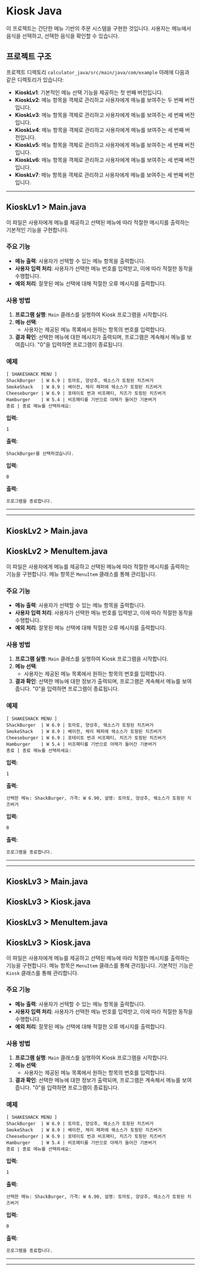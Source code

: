 # Kiosk Java

이 프로젝트는 간단한 메뉴 기반의 주문 시스템을 구현한 것입니다. 사용자는 메뉴에서 음식을 선택하고, 선택한 음식을 확인할 수 있습니다.

## 프로젝트 구조

프로젝트 디렉토리 `calculator_java/src/main/java/com/example` 아래에 다음과 같은 디렉토리가 있습니다:

- **KioskLv1**: 기본적인 메뉴 선택 기능을 제공하는 첫 번째 버전입니다.
- **KioskLv2**: 메뉴 항목을 객체로 관리하고 사용자에게 메뉴를 보여주는 두 번째 버전입니다.
- **KioskLv3**: 메뉴 항목을 객체로 관리하고 사용자에게 메뉴를 보여주는 세 번째 버전입니다.
- **KioskLv4**: 메뉴 항목을 객체로 관리하고 사용자에게 메뉴를 보여주는 세 번째 버전입니다.
- **KioskLv5**: 메뉴 항목을 객체로 관리하고 사용자에게 메뉴를 보여주는 세 번째 버전입니다.
- **KioskLv6**: 메뉴 항목을 객체로 관리하고 사용자에게 메뉴를 보여주는 세 번째 버전입니다.
- **KioskLv7**: 메뉴 항목을 객체로 관리하고 사용자에게 메뉴를 보여주는 세 번째 버전입니다.

---

## KioskLv1 > Main.java

이 파일은 사용자에게 메뉴를 제공하고 선택된 메뉴에 따라 적절한 메시지를 출력하는 기본적인 기능을 구현합니다.

### 주요 기능

- **메뉴 출력**: 사용자가 선택할 수 있는 메뉴 항목을 출력합니다.
- **사용자 입력 처리**: 사용자가 선택한 메뉴 번호를 입력받고, 이에 따라 적절한 동작을 수행합니다.
- **예외 처리**: 잘못된 메뉴 선택에 대해 적절한 오류 메시지를 출력합니다.

### 사용 방법

1. **프로그램 실행**: `Main` 클래스를 실행하여 Kiosk 프로그램을 시작합니다.
2. **메뉴 선택**: 
   - 사용자는 제공된 메뉴 목록에서 원하는 항목의 번호를 입력합니다.
3. **결과 확인**: 선택한 메뉴에 대한 메시지가 출력되며, 프로그램은 계속해서 메뉴를 보여줍니다. "0"을 입력하면 프로그램이 종료됩니다.

### 예제

```
[ SHAKESHACK MENU ]
ShackBurger  | W 6.9 | 토마토, 양상추, 쉑소스가 토핑된 치즈버거
SmokeShack   | W 8.9 | 베이컨, 체리 페퍼에 쉑소스가 토핑된 치즈버거
Cheeseburger | W 6.9 | 포테이토 번과 비프패티, 치즈가 토핑된 치즈버거
Hamburger    | W 5.4 | 비프패티를 기반으로 야채가 들어간 기본버거
종료 | 종료 메뉴를 선택하세요:
```
**입력:**
```
1
```
**출력:**
```
ShackBurger를 선택하셨습니다.
```
**입력:**
```
0
```
**출력:**
```
프로그램을 종료합니다.
```
---

---

## KioskLv2 > Main.java
## KioskLv2 > MenuItem.java

이 파일은 사용자에게 메뉴를 제공하고 선택된 메뉴에 따라 적절한 메시지를 출력하는 기능을 구현합니다. 메뉴 항목은 `MenuItem` 클래스를 통해 관리됩니다.

### 주요 기능

- **메뉴 출력**: 사용자가 선택할 수 있는 메뉴 항목을 출력합니다.
- **사용자 입력 처리**: 사용자가 선택한 메뉴 번호를 입력받고, 이에 따라 적절한 동작을 수행합니다.
- **예외 처리**: 잘못된 메뉴 선택에 대해 적절한 오류 메시지를 출력합니다.

### 사용 방법

1. **프로그램 실행**: `Main` 클래스를 실행하여 Kiosk 프로그램을 시작합니다.
2. **메뉴 선택**: 
   - 사용자는 제공된 메뉴 목록에서 원하는 항목의 번호를 입력합니다.
3. **결과 확인**: 선택한 메뉴에 대한 정보가 출력되며, 프로그램은 계속해서 메뉴를 보여줍니다. "0"을 입력하면 프로그램이 종료됩니다.

### 예제
```
[ SHAKESHACK MENU ]
ShackBurger  | W 6.9 | 토마토, 양상추, 쉑소스가 토핑된 치즈버거
SmokeShack   | W 8.9 | 베이컨, 체리 페퍼에 쉑소스가 토핑된 치즈버거
Cheeseburger | W 6.9 | 포테이토 번과 비프패티, 치즈가 토핑된 치즈버거
Hamburger    | W 5.4 | 비프패티를 기반으로 야채가 들어간 기본버거
종료 | 종료 메뉴를 선택하세요:
```
**입력:**
```
1
```
**출력:**
```
선택한 메뉴: ShackBurger, 가격: W 6.90, 설명: 토마토, 양상추, 쉑소스가 토핑된 치즈버거
```
**입력:**
```
0
```
**출력:**
```
프로그램을 종료합니다.
```
---

---

## KioskLv3 > Main.java
## KioskLv3 > Kiosk.java
## KioskLv3 > MenuItem.java


## KioskLv3 > Kiosk.java

이 파일은 사용자에게 메뉴를 제공하고 선택된 메뉴에 따라 적절한 메시지를 출력하는 기능을 구현합니다. 메뉴 항목은 `MenuItem` 클래스를 통해 관리됩니다.
기본적인 기능은 `Kiosk` 클래스를 통해 관리합니다.

### 주요 기능

- **메뉴 출력**: 사용자가 선택할 수 있는 메뉴 항목을 출력합니다.
- **사용자 입력 처리**: 사용자가 선택한 메뉴 번호를 입력받고, 이에 따라 적절한 동작을 수행합니다.
- **예외 처리**: 잘못된 메뉴 선택에 대해 적절한 오류 메시지를 출력합니다.

### 사용 방법

1. **프로그램 실행**: `Main` 클래스를 실행하여 Kiosk 프로그램을 시작합니다.
2. **메뉴 선택**: 
   - 사용자는 제공된 메뉴 목록에서 원하는 항목의 번호를 입력합니다.
3. **결과 확인**: 선택한 메뉴에 대한 정보가 출력되며, 프로그램은 계속해서 메뉴를 보여줍니다. "0"을 입력하면 프로그램이 종료됩니다.


### 예제
```
[ SHAKESHACK MENU ]
ShackBurger  | W 6.9 | 토마토, 양상추, 쉑소스가 토핑된 치즈버거
SmokeShack   | W 8.9 | 베이컨, 체리 페퍼에 쉑소스가 토핑된 치즈버거
Cheeseburger | W 6.9 | 포테이토 번과 비프패티, 치즈가 토핑된 치즈버거
Hamburger    | W 5.4 | 비프패티를 기반으로 야채가 들어간 기본버거
종료 | 종료 메뉴를 선택하세요:
```
**입력:**
```
1
```
**출력:**
```
선택한 메뉴: ShackBurger, 가격: W 6.90, 설명: 토마토, 양상추, 쉑소스가 토핑된 치즈버거
```
**입력:**
```
0
```
**출력:**
```
프로그램을 종료합니다.
```
---

---
